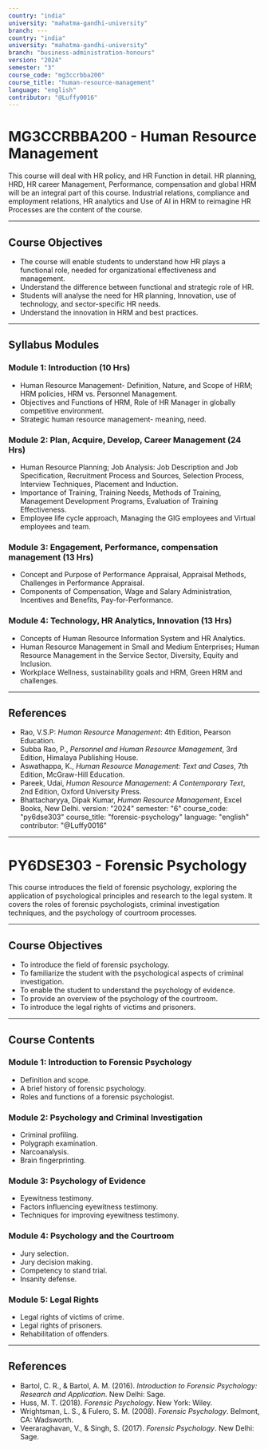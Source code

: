 ```yaml
---
country: "india"
university: "mahatma-gandhi-university"
branch: ---
country: "india"
university: "mahatma-gandhi-university"
branch: "business-administration-honours"
version: "2024"
semester: "3"
course_code: "mg3ccrbba200"
course_title: "human-resource-management"
language: "english"
contributor: "@Luffy0016"
---
```

# MG3CCRBBA200 - Human Resource Management

This course will deal with HR policy, and HR Function in detail. HR planning, HRD, HR career Management, Performance, compensation and global HRM will be an integral part of this course. Industrial relations, compliance and employment relations, HR analytics and Use of AI in HRM to reimagine HR Processes are the content of the course.

---
## Course Objectives

* The course will enable students to understand how HR plays a functional role, needed for organizational effectiveness and management.
* Understand the difference between functional and strategic role of HR.
* Students will analyse the need for HR planning, Innovation, use of technology, and sector-specific HR needs.
* Understand the innovation in HRM and best practices.

---
## Syllabus Modules

### Module 1: Introduction (10 Hrs)
* Human Resource Management- Definition, Nature, and Scope of HRM; HRM policies, HRM vs. Personnel Management.
* Objectives and Functions of HRM, Role of HR Manager in globally competitive environment.
* Strategic human resource management- meaning, need.

### Module 2: Plan, Acquire, Develop, Career Management (24 Hrs)
* Human Resource Planning; Job Analysis: Job Description and Job Specification, Recruitment Process and Sources, Selection Process, Interview Techniques, Placement and Induction.
* Importance of Training, Training Needs, Methods of Training, Management Development Programs, Evaluation of Training Effectiveness.
* Employee life cycle approach, Managing the GIG employees and Virtual employees and team.

### Module 3: Engagement, Performance, compensation management (13 Hrs)
* Concept and Purpose of Performance Appraisal, Appraisal Methods, Challenges in Performance Appraisal.
* Components of Compensation, Wage and Salary Administration, Incentives and Benefits, Pay-for-Performance.

### Module 4: Technology, HR Analytics, Innovation (13 Hrs)
* Concepts of Human Resource Information System and HR Analytics.
* Human Resource Management in Small and Medium Enterprises; Human Resource Management in the Service Sector, Diversity, Equity and Inclusion.
* Workplace Wellness, sustainability goals and HRM, Green HRM and challenges.

---
## References
* Rao, V.S.P: *Human Resource Management*: 4th Edition, Pearson Education.
* Subba Rao, P., *Personnel and Human Resource Management*, 3rd Edition, Himalaya Publishing House.
* Aswathappa, K., *Human Resource Management: Text and Cases*, 7th Edition, McGraw-Hill Education.
* Pareek, Udai, *Human Resource Management: A Contemporary Text*, 2nd Edition, Oxford University Press.
* Bhattacharyya, Dipak Kumar, *Human Resource Management*, Excel Books, New Delhi.
version: "2024"
semester: "6"
course_code: "py6dse303"
course_title: "forensic-psychology"
language: "english"
contributor: "@Luffy0016"
---
# PY6DSE303 - Forensic Psychology

This course introduces the field of forensic psychology, exploring the application of psychological principles and research to the legal system. It covers the roles of forensic psychologists, criminal investigation techniques, and the psychology of courtroom processes.

---
## Course Objectives

* To introduce the field of forensic psychology.
* To familiarize the student with the psychological aspects of criminal investigation.
* To enable the student to understand the psychology of evidence.
* To provide an overview of the psychology of the courtroom.
* To introduce the legal rights of victims and prisoners.

---
## Course Contents

### Module 1: Introduction to Forensic Psychology  
* Definition and scope.
* A brief history of forensic psychology.
* Roles and functions of a forensic psychologist.

### Module 2: Psychology and Criminal Investigation  
* Criminal profiling.
* Polygraph examination.
* Narcoanalysis.
* Brain fingerprinting.

### Module 3: Psychology of Evidence  
* Eyewitness testimony.
* Factors influencing eyewitness testimony.
* Techniques for improving eyewitness testimony.

### Module 4: Psychology and the Courtroom  
* Jury selection.
* Jury decision making.
* Competency to stand trial.
* Insanity defense.

### Module 5: Legal Rights  
* Legal rights of victims of crime.
* Legal rights of prisoners.
* Rehabilitation of offenders.

---
## References
* Bartol, C. R., & Bartol, A. M. (2016). *Introduction to Forensic Psychology: Research and Application*. New Delhi: Sage.
* Huss, M. T. (2018). *Forensic Psychology*. New York: Wiley.
* Wrightsman, L. S., & Fulero, S. M. (2008). *Forensic Psychology*. Belmont, CA: Wadsworth.
* Veeraraghavan, V., & Singh, S. (2017). *Forensic Psychology*. New Delhi: Sage.